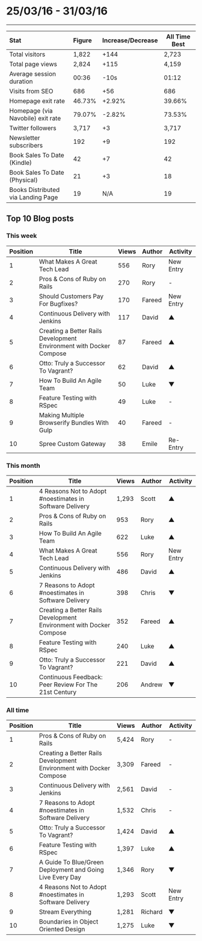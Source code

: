# 25/03/16 - 31/03/16

--------

| Stat | Figure | Increase/Decrease | All Time Best |
| :--- | :----- | :---------------- | ------------- |
| Total visitors | 1,822 | +144 | 2,723 |
| Total page views | 2,824 | +115 | 4,159 |
| Average session duration | 00:36| -10s | 01:12 |
| Visits from SEO | 686 | +56 | 686 |
| Homepage exit rate | 46.73% | +2.92% | 39.66% |
| Homepage (via Navobile) exit rate | 79.07%| -2.82% | 73.53% |
| Twitter followers | 3,717 | +3 | 3,717 |
| Newsletter subscribers | 192 | +9 | 192 |
| Book Sales To Date (Kindle) | 42 | +7 | 42 |
| Book Sales To Date (Physical) | 21 | +3 | 18 |
| Books Distributed via Landing Page | 19 | N/A | 19 |

## Top 10 Blog posts

### This week

| Position | Title | Views | Author | Activity |
| -------- | ----- | ----- | ------ | -------- |
|1 |What Makes A Great Tech Lead | 556 | Rory | New Entry |
|2 |Pros & Cons of Ruby on Rails | 270 | Rory | - |
|3 |Should Customers Pay For Bugfixes? | 170 | Fareed | New Entry |
|4 |Continuous Delivery with Jenkins | 117 | David | ▲ |
|5 |Creating a Better Rails Development Environment with Docker Compose | 87 | Fareed | ▲ |
|6 |Otto: Truly a Successor To Vagrant? | 62 | David | ▲ |
|7 |How To Build An Agile Team | 50 | Luke | ▼ |
|8 |Feature Testing with RSpec | 49 | Luke | - |
|9 |Making Multiple Browserify Bundles With Gulp | 40 | Fareed | - |
|10 |Spree Custom Gateway | 38 | Emile | Re-Entry |

### This month

| Position | Title | Views | Author | Activity |
| -------- | ----- | ----- | ------ | -------- |
|1 |4 Reasons Not to Adopt #noestimates in Software Delivery | 1,293 | Scott | ▲ |
|2 |Pros & Cons of Ruby on Rails | 953 | Rory | ▲ |
|3 |How To Build An Agile Team | 622 | Luke | ▲ |
|4 |What Makes A Great Tech Lead | 556 | Rory | New Entry |
|5 |Continuous Delivery with Jenkins | 486 | David | ▲ |
|6 |7 Reasons to Adopt #noestimates in Software Delivery | 398 | Chris | ▼ |
|7 |Creating a Better Rails Development Environment with Docker Compose | 352 | Fareed | ▲ |
|8 |Feature Testing with RSpec | 240 | Luke | ▲ |
|9 |Otto: Truly a Successor To Vagrant? | 221 | David | ▲ |
|10 |Continuous Feedback: Peer Review For The 21st Century | 206 | Andrew | ▼ |

### All time

| Position | Title | Views | Author | Activity |
| -------- | ----- | ----- | ------ | -------- |
|1 |Pros & Cons of Ruby on Rails | 5,424 | Rory | - |
|2 |Creating a Better Rails Development Environment with Docker Compose | 3,309 | Fareed | - |
|3 |Continuous Delivery with Jenkins | 2,561 | David | - |
|4 |7 Reasons to Adopt #noestimates in Software Delivery | 1,532 | Chris | - |
|5 |Otto: Truly a Successor To Vagrant? | 1,424 | David | ▲ |
|6 |Feature Testing with RSpec | 1,397 | Luke | ▲ |
|7 |A Guide To Blue/Green Deployment and Going Live Every Day | 1,346 | Rory | ▼ |
|8 |4 Reasons Not to Adopt #noestimates in Software Delivery | 1,293 | Scott | New Entry |
|9 |Stream Everything | 1,281 | Richard | ▼ |
|10 |Boundaries in Object Oriented Design | 1,275 | Luke | ▼ |

